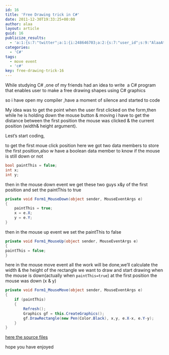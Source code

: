 ```yaml
---
id: 16
title: 'Free Drawing trick in C#'
date: 2011-12-30T19:33:25+00:00
author: alaa
layout: article
guid: 16
publicize_results:
  - 'a:1:{s:7:"twitter";a:1:{i:248646703;a:2:{s:7:"user_id";s:9:"AlaaAttya";s:7:"post_id";s:18:"152834711679537153";}}}'
categories:
  - 'C#'
tags:
  - move event
  - 'c#'
key: free-drawing-trick-16    
---
```

While studying C# ,one of my friends had an idea to write  a C# program that enables user to make a free drawing shapes using C# graphics

so i have open my compiler ,have a moment of silence and started to code

My idea was to get the point when the user first clicked on the form,then while he is holding down the mouse button & moving i have to get the distance between the first position the mouse was clicked & the current position (width& height argument).

Lest&#8217;s start coding,

to get the first moue click position here we got two data members to store the first position,also w have a boolean data member to know if the mouse is still down or not

```c#
bool paintThis = false;  
int x;  
int y;
```

then in the mouse down event we get these two guys x&y of the first position and set the paintThis to true

```c#
private void Form1_MouseDown(object sender, MouseEventArgs e)  
{  
	paintThis = true;  
	x = e.X;  
	y = e.Y;
}
```

then in the mouse up event we set the paintThis to false

```c#
private void Form1_MouseUp(object sender, MouseEventArgs e)  
{  
paintThis = false;  
}
```

here in the mouse move event all the work will be done,we&#8217;ll calculate the width & the height of the rectangle we want to draw and start drawing when the mouse is down(actually when `paintThis=true`) at the first position the mouse was down (x & y)

```c#
private void Form1_MouseMove(object sender, MouseEventArgs e)  
{  
	if (paintThis)  
	{  
		Refresh();  
		Graphics gf = this.CreateGraphics();  
		gf.DrawRectangle(new Pen(Color.Black), x,y, e.X-x, e.Y-y);  
	}  
}
```

[here the source files](http://www.mediafire.com/?mbr69mixi76vimh)

hope you have enjoyed
